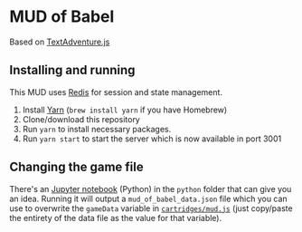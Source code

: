 # MUD of Babel

Based on [TextAdventure.js](https://github.com/TheBroox/TextAdventure.js)

## Installing and running

This MUD uses [Redis](https://redis.io) for session and state management.

1. Install [Yarn](https://yarnpkg.com) (`brew install yarn` if you have Homebrew)
2. Clone/download this repository
3. Run `yarn` to install necessary packages.
4. Run `yarn start` to start the server which is now available in port 3001

## Changing the game file

There's an [Jupyter notebook](python/mud-of-babel.ipynb) (Python) in the `python` folder that can give you an idea. Running it will output a `mud_of_babel_data.json` file which you can use to overwrite the `gameData` variable in [`cartridges/mud.js`](cartridges/mud.js) (just copy/paste the entirety of the data file as the value for that variable).
